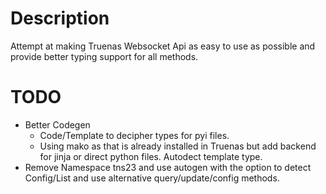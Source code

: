 # Description
Attempt at making Truenas Websocket Api as easy to use as possible and provide better typing support for all methods.
# TODO
* Better Codegen
    * Code/Template to decipher types for pyi files.
    * Using mako as that is already installed in Truenas but add backend for jinja or direct python files. Autodect template type.
* Remove Namespace tns23 and use autogen with the option to detect Config/List and use alternative query/update/config methods.
